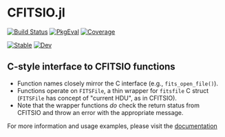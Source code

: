 # CFITSIO.jl

[![Build Status](https://github.com/JuliaAstro/CFITSIO.jl/workflows/CI/badge.svg)](https://github.com/JuliaAstro/CFITSIO.jl/actions)
[![PkgEval](https://juliaci.github.io/NanosoldierReports/pkgeval_badges/C/CFITSIO.svg)](https://juliaci.github.io/NanosoldierReports/pkgeval_badges/report.html)
[![Coverage](https://codecov.io/gh/JuliaAstro/CFITSIO.jl/branch/master/graph/badge.svg)](https://codecov.io/gh/JuliaAstro/CFITSIO.jl)

[![Stable](https://img.shields.io/badge/docs-stable-blue.svg)](https://JuliaAstro.github.io/CFITSIO.jl/stable)
[![Dev](https://img.shields.io/badge/docs-dev-blue.svg)](https://JuliaAstro.github.io/CFITSIO.jl/dev)

## C-style interface to CFITSIO functions

- Function names closely mirror the C interface (e.g., `fits_open_file()`).
- Functions operate on `FITSFile`, a thin wrapper for `fitsfile` C struct
  (`FITSFile` has concept of "current HDU", as in CFITSIO).
- Note that the wrapper functions *do* check the return status from CFITSIO
  and throw an error with the appropriate message.

For more information and usage examples, please visit the [documentation](https://JuliaAstro.github.io/CFITSIO.jl/dev)
